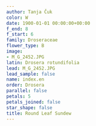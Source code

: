 ```yaml
---
author: Tanja Čuk
color: W
date: 1900-01-01 00:00:00+00:00
f_end: 8
f_start: 6
family: Droseraceae
flower_type: B
image:
- M_G_2452.JPG
latin: Drosera rotundifolia
lead: M_G_2452.JPG
lead_sample: false
name: index.en
order: Drosera
parallel: false
petals: 5
petals_joined: false
star_shape: false
title: Round Leaf Sundew
---
```

